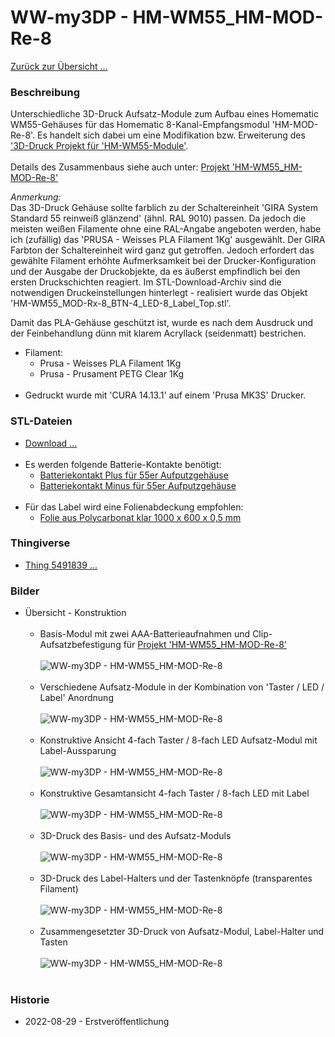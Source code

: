 # WW-my3DP - HM-WM55_HM-MOD-Re-8

[Zurück zur Übersicht ...](../README.md)

### Beschreibung
Unterschiedliche 3D-Druck Aufsatz-Module zum Aufbau eines Homematic WM55-Gehäuses für das Homematic 8-Kanal-Empfangsmodul 'HM-MOD-Re-8'. Es handelt sich dabei um eine Modifikation bzw. Erweiterung des ['3D-Druck Projekt für 'HM-WM55-Module'](https://github.com/wolwin/WW-my3DP/blob/master/3DP_HM-WM55_HM-Module/README.md).
<br><br>
Details des Zusammenbaus siehe auch unter: [Projekt 'HM-WM55_HM-MOD-Re-8'](https://github.com/wolwin/WW-mySHP/blob/master/SHP_HM-WM55_HM-MOD-Re-8/README.md)

_Anmerkung:_<br>
Das 3D-Druck Gehäuse sollte farblich zu der Schaltereinheit 'GIRA System Standard 55 reinweiß glänzend' (ähnl. RAL 9010) passen. Da jedoch die meisten weißen Filamente ohne eine RAL-Angabe angeboten werden, habe ich (zufällig) das 'PRUSA - Weisses PLA Filament 1Kg' ausgewählt. Der GIRA Farbton der Schaltereinheit wird ganz gut getroffen. Jedoch erfordert das gewählte Filament erhöhte Aufmerksamkeit bei der Drucker-Konfiguration und der Ausgabe der Druckobjekte, da es äußerst empfindlich bei den ersten Druckschichten reagiert. Im STL-Download-Archiv sind die notwendigen Druckeinstellungen hinterlegt - realisiert wurde das Objekt 'HM-WM55_MOD-Rx-8_BTN-4_LED-8_Label_Top.stl'.

Damit das PLA-Gehäuse geschützt ist, wurde es nach dem Ausdruck und der Feinbehandlung dünn mit klarem Acryllack (seidenmatt) bestrichen.

- Filament:
  - Prusa - Weisses PLA Filament 1Kg
  - Prusa - Prusament PETG Clear 1Kg
<br><br>
- Gedruckt wurde mit 'CURA 14.13.1' auf einem 'Prusa MK3S' Drucker.

### STL-Dateien
- [Download ...](./bin/3DP_STL_HM-WM55_MOD-Rx-8_20220627.zip)
</br></br>
- Es werden folgende Batterie-Kontakte benötigt:
  - [Batteriekontakt Plus für 55er Aufputzgehäuse](https://de.elv.com/batteriekontakt-plus-fuer-55er-aufputzgehaeuse-lr03-098647)
  - [Batteriekontakt Minus für 55er Aufputzgehäuse](https://de.elv.com/batteriekontakt-minus-fuer-55er-aufputzgehaeuse-lr03-098648)
</br></br>
- Für das Label wird eine Folienabdeckung empfohlen:
  - [Folie aus Polycarbonat klar 1000 x 600 x 0,5 mm](https://www.amazon.de/gp/product/B09D9RKPYK/ref=ppx_yo_dt_b_asin_image_o04_s00?ie=UTF8&psc=1)

### Thingiverse
- [Thing 5491839 ...](https://www.thingiverse.com/thing:5491839)

### Bilder
- Übersicht - Konstruktion
  <br><br>
  - Basis-Modul mit zwei AAA-Batterieaufnahmen und Clip-Aufsatzbefestigung für [Projekt 'HM-WM55_HM-MOD-Re-8'](https://github.com/wolwin/WW-mySHP/blob/master/SHP_HM-WM55_HM-MOD-Re-8/README.md)
  <br><br>
  ![WW-my3DP - HM-WM55_HM-MOD-Re-8](./img/3DP_HM-WM55_HM-MOD-Rx-8_Body.jpg "")
  <br><br>
  - Verschiedene Aufsatz-Module in der Kombination von 'Taster / LED / Label' Anordnung
  <br><br>
  ![WW-my3DP - HM-WM55_HM-MOD-Re-8](./img/3DP_HM-WM55_HM-MOD-Rx-8_Case.jpg "")
  <br><br>
  - Konstruktive Ansicht 4-fach Taster / 8-fach LED Aufsatz-Modul mit Label-Aussparung
  <br><br>
  ![WW-my3DP - HM-WM55_HM-MOD-Re-8](./img/3DP_HM-WM55_HM-MOD-Re-8_B4-L8_Case.jpg "")
  <br><br>
  - Konstruktive Gesamtansicht 4-fach Taster / 8-fach LED  mit Label
  <br><br>
  ![WW-my3DP - HM-WM55_HM-MOD-Re-8](./img/3DP_HM-WM55_HM-MOD-Re-8_B4-L8_All.jpg "")
  <br><br>
  - 3D-Druck des Basis- und des Aufsatz-Moduls
  <br><br>
  ![WW-my3DP - HM-WM55_HM-MOD-Re-8](./img/3DP_HM-WM55_HM-MOD-Rx-8_01.jpg "")
  <br><br>
  - 3D-Druck des Label-Halters und der Tastenknöpfe (transparentes Filament)
  <br><br>
  ![WW-my3DP - HM-WM55_HM-MOD-Re-8](./img/3DP_HM-WM55_HM-MOD-Rx-8_02.jpg "")
  <br><br>
  - Zusammengesetzter 3D-Druck von Aufsatz-Modul, Label-Halter und Tasten
  <br><br>
  ![WW-my3DP - HM-WM55_HM-MOD-Re-8](./img/3DP_HM-WM55_HM-MOD-Rx-8_03.jpg "")
  <br><br>

### Historie
- 2022-08-29 - Erstveröffentlichung
